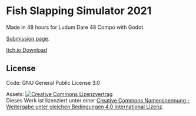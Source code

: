 # Fish Slapping Simulator 2021

Made in 48 hours for Ludum Dare 48 Compo with Godot.

[Submission page](https://ldjam.com/events/ludum-dare/48/fish-slapping-simulator-2021).

[Itch.io Download](https://cwiep.itch.io/fish-slapping-simulator-2021)

## License

Code: GNU General Public License 3.0

Assets: <a rel="license" href="http://creativecommons.org/licenses/by-sa/4.0/"><img alt="Creative Commons Lizenzvertrag" style="border-width:0" src="https://i.creativecommons.org/l/by-sa/4.0/80x15.png" /></a><br />Dieses Werk ist lizenziert unter einer <a rel="license" href="http://creativecommons.org/licenses/by-sa/4.0/">Creative Commons Namensnennung - Weitergabe unter gleichen Bedingungen 4.0 International Lizenz</a>.
